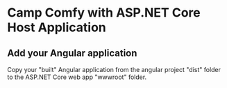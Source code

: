 # Camp Comfy with ASP.NET Core Host Application

## Add your Angular application

Copy your "built" Angular application from the angular project "dist" folder to the ASP.NET Core web app "wwwroot" folder.

